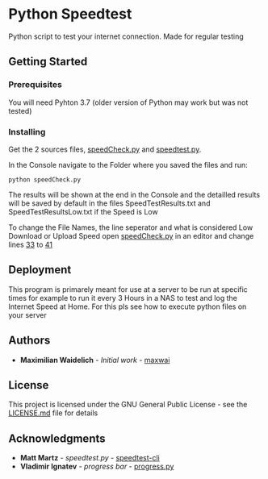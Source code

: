 # Python Speedtest

Python script to test your internet connection. Made for regular testing

## Getting Started

### Prerequisites

You will need Pyhton 3.7 (older version of Python may work but was not tested)

### Installing

Get the 2 sources files, [speedCheck.py](speedCheck.py) and [speedtest.py](speedtest.py).

In the Console navigate to the Folder where you saved the files and run:

```
python speedCheck.py
```
The results will be shown at the end in the Console and the detailled results will be saved by default in the files SpeedTestResults.txt and SpeedTestResultsLow.txt if the Speed is Low

To change the File Names, the line seperator and what is considered Low Download or Upload Speed open [speedCheck.py](speedCheck.py) in an editor and change lines [33](https://github.com/maxwai/Python-speedtest/blob/2e72f14643681be50e3582cdd7bc97e44d2e203d/speedCheck.py#L33) to [41](https://github.com/maxwai/Python-speedtest/blob/2e72f14643681be50e3582cdd7bc97e44d2e203d/speedCheck.py#L41)

## Deployment

This program is primarely meant for use at a server to be run at specific times for example to run it every 3 Hours in a NAS to test and log the Internet Speed at Home. For this pls see how to execute python files on your server

## Authors

* **Maximilian Waidelich** - *Initial work* - [maxwai](https://github.com/maxwai)

## License

This project is licensed under the GNU General Public License - see the [LICENSE.md](LICENSE.md) file for details

## Acknowledgments

* **Matt Martz** - *speedtest.py* - [speedtest-cli](https://pypi.org/project/speedtest-cli/)
* **Vladimir Ignatev** - *progress bar* - [progress.py](https://gist.github.com/vladignatyev/06860ec2040cb497f0f3)
